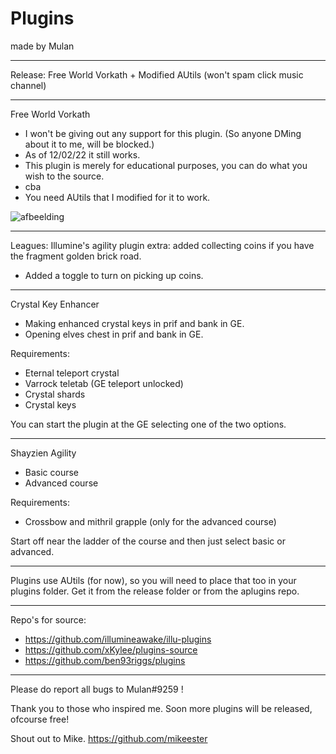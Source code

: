 # Plugins

made by Mulan

---

Release: Free World Vorkath + Modified AUtils (won't spam click music channel)

---
Free World Vorkath
- I won't be giving out any support for this plugin. (So anyone DMing about it to me, will be blocked.)
- As of 12/02/22 it still works.
- This plugin is merely for educational purposes, you can do what you wish to the source.
- cba
- You need AUtils that I modified for it to work.


![afbeelding](https://user-images.githubusercontent.com/94803043/153720942-ce405b7d-5550-4a2d-927d-fd64ef3665a4.png)






---

Leagues: Illumine's agility plugin extra: added collecting coins if you have the fragment golden brick road.
- Added a toggle to turn on picking up coins.

---
Crystal Key Enhancer
- Making enhanced crystal keys in prif and bank in GE.
- Opening elves chest in prif and bank in GE.

Requirements:
- Eternal teleport crystal
- Varrock teletab (GE teleport unlocked)
- Crystal shards
- Crystal keys

You can start the plugin at the GE selecting one of the two options.

---
Shayzien Agility
- Basic course
- Advanced course

Requirements:
- Crossbow and mithril grapple (only for the advanced course)

Start off near the ladder of the course and then just select basic or advanced.

---

Plugins use AUtils (for now), so you will need to place that too in your plugins folder.
Get it from the release folder or from the aplugins repo.

---

Repo's for source: 
- https://github.com/illumineawake/illu-plugins
- https://github.com/xKylee/plugins-source
- https://github.com/ben93riggs/plugins

---
Please do report all bugs to Mulan#9259 !

Thank you to those who inspired me. Soon more plugins will be released, ofcourse free!

Shout out to Mike. 
https://github.com/mikeester
